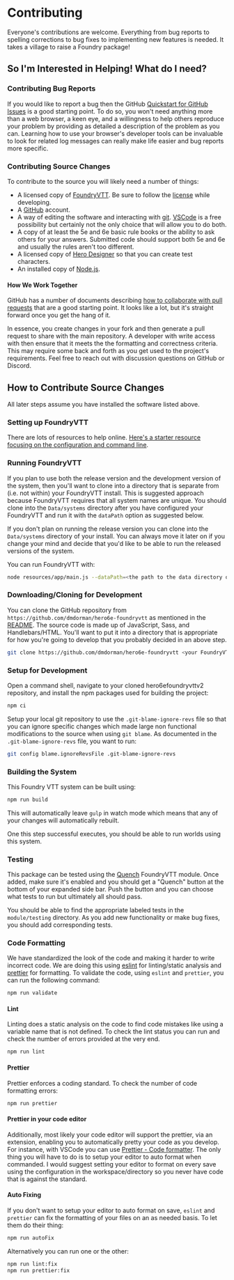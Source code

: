 # Contributing

Everyone's contributions are welcome. Everything from bug reports to spelling corrections to bug fixes to implementing new features is needed. It takes a village to raise a Foundry package!

## So I'm Interested in Helping! What do I need?

### Contributing Bug Reports

If you would like to report a bug then the GitHub [Quickstart for GitHub Issues](https://docs.github.com/en/issues/tracking-your-work-with-issues/quickstart) is a good starting point. To do so, you won't need anything more than a web browser, a keen eye, and a willingness to help others reproduce your problem by providing as detailed a description of the problem as you can. Learning how to use your browser's developer tools can be invaluable to look for related log messages can really make life easier and bug reports more specific.

### Contributing Source Changes

To contribute to the source you will likely need a number of things:

- A licensed copy of [FoundryVTT](https://foundryvtt.com/purchase/). Be sure to follow the [license](https://foundryvtt.com/article/license/) while developing.
- A [GitHub](https://docs.github.com/en/get-started/start-your-journey/creating-an-account-on-github) account.
- A way of editing the software and interacting with [git](https://git-scm.com/). [VSCode](https://code.visualstudio.com/download) is a free possibility but certainly not the only choice that will allow you to do both.
- A copy of at least the 5e and 6e basic rule books or the ability to ask others for your answers. Submitted code should support both 5e and 6e and usually the rules aren't too different.
- A licensed copy of [Hero Designer](https://www.herogames.com/store/product/1-hero-designer/) so that you can create test characters.
- An installed copy of [Node.js](https://nodejs.org).

#### How We Work Together

GitHub has a number of documents describing [how to collaborate with pull requests](https://docs.github.com/en/pull-requests/collaborating-with-pull-requests) that are a good starting point. It looks like a lot, but it's straight forward once you get the hang of it.

In essence, you create changes in your fork and then generate a pull request to share with the main repository. A developer with write access with then ensure that it meets the the formatting and correctness criteria. This may require some back and forth as you get used to the project's requirements. Feel free to reach out with discussion questions on GitHub or Discord.

## How to Contribute Source Changes

All later steps assume you have installed the software listed above.

### Setting up FoundryVTT

There are lots of resources to help online. [Here's a starter resource focusing on the configuration and command line](https://foundryvtt.com/article/configuration/).

### Running FoundryVTT

If you plan to use both the release version and the development version of the system, then you'll want to clone into a directory that is separate from (i.e. not within) your FoundryVTT install. This is suggested approach because FoundryVTT requires that all system names are unique. You should clone into the `Data/systems` directory after you have configured your FoundryVTT and run it with the `dataPath` option as suggested below.

If you don't plan on running the release version you can clone into the `Data/systems` directory of your install. You can always move it later on if you change your mind and decide that you'd like to be able to run the released versions of the system.

You can run FoundryVTT with:

```bash
node resources/app/main.js --dataPath=<the path to the data directory or the development data directory you want to use>
```

### Downloading/Cloning for Development

You can clone the GitHub repository from `https://github.com/dmdorman/hero6e-foundryvtt` as mentioned in the [README](./README.md). The source code is made up of JavaScript, Sass, and Handlebars/HTML. You'll want to put it into a directory that is appropriate for how you're going to develop that you probably decided in an above step.

```bash
git clone https://github.com/dmdorman/hero6e-foundryvtt <your FoundryVTT data directory as above>/Data/systems/hero6efoundryvttv2
```

### Setup for Development

Open a command shell, navigate to your cloned hero6efoundryvttv2 repository, and install the npm packages used for building the project:

```bash
npm ci
```

Setup your local git repository to use the `.git-blame-ignore-revs` file so that you can ignore specific changes which made large non functional modifications to the source when using `git blame`. As documented in the `.git-blame-ignore-revs` file, you want to run:

```bash
git config blame.ignoreRevsFile .git-blame-ignore-revs
```

### Building the System

This Foundry VTT system can be built using:

```bash
npm run build
```

This will automatically leave `gulp` in watch mode which means that any of your changes will automatically rebuilt.

One this step successful executes, you should be able to run worlds using this system.

### Testing

This package can be tested using the [Quench](https://foundryvtt.com/packages/quench) FoundryVTT module. Once added, make sure it's enabled and you should get a "Quench" button at the bottom of your expanded side bar. Push the button and you can choose what tests to run but ultimately all should pass.

You should be able to find the appropriate labeled tests in the `module/testing` directory. As you add new functionality or make bug fixes, you should add corresponding tests.

### Code Formatting

We have standardized the look of the code and making it harder to write incorrect code. We are doing this using [eslint](https://eslint.org/) for linting/static analysis and [prettier](https://prettier.io/) for formatting. To validate the code, using `eslint` and `prettier`, you can run the following command:

```bash
npm run validate
```

#### Lint

Linting does a static analysis on the code to find code mistakes like using a variable name that is not defined. To check the lint status you can run and check the number of errors provided at the very end.

```bash
npm run lint
```

#### Prettier

Prettier enforces a coding standard. To check the number of code formatting errors:

```bash
npm run prettier
```

#### Prettier in your code editor

Additionally, most likely your code editor will support the prettier, via an extension, enabling you to automatically pretty your code as you develop. For instance, with VSCode you can use [Prettier - Code formatter](https://marketplace.visualstudio.com/items?itemName=esbenp.prettier-vscode). The only thing you will have to do is to setup your editor to auto format when commanded. I would suggest setting your editor to format on every save using the configuration in the workspace/directory so you never have code that is against the standard.

#### Auto Fixing

If you don't want to setup your editor to auto format on save, `eslint` and `prettier` can fix the formatting of your files on an as needed basis. To let them do their thing:

```bash
npm run autoFix
```

Alternatively you can run one or the other:

```bash
npm run lint:fix
npm run prettier:fix
```
